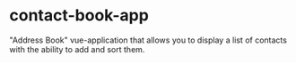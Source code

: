 # contact-book-app
"Address Book" vue-application that allows you to display a list of contacts with the ability to add and sort them.

